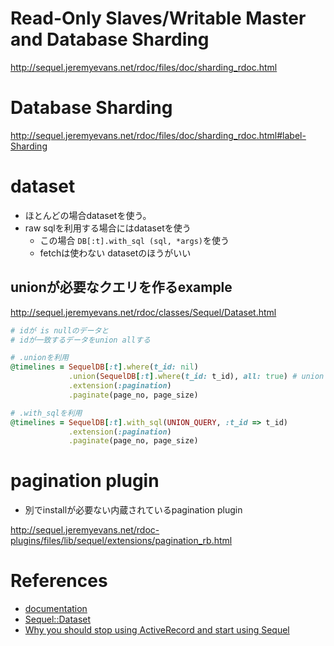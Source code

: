 

# Read-Only Slaves/Writable Master and Database Sharding

<http://sequel.jeremyevans.net/rdoc/files/doc/sharding_rdoc.html>


# Database Sharding

<http://sequel.jeremyevans.net/rdoc/files/doc/sharding_rdoc.html#label-Sharding>


# dataset

+ ほとんどの場合datasetを使う。
+ raw sqlを利用する場合にはdatasetを使う
  + この場合 `DB[:t].with_sql (sql, *args)`を使う
  + fetchは使わない datasetのほうがいい


## unionが必要なクエリを作るexample

<http://sequel.jeremyevans.net/rdoc/classes/Sequel/Dataset.html>

```ruby
# idが is nullのデータと
# idが一致するデータをunion allする

# .unionを利用
@timelines = SequelDB[:t].where(t_id: nil)
             .union(SequelDB[:t].where(t_id: t_id), all: true) # union all
             .extension(:pagination)
             .paginate(page_no, page_size)

# .with_sqlを利用
@timelines = SequelDB[:t].with_sql(UNION_QUERY, :t_id => t_id)
             .extension(:pagination)
             .paginate(page_no, page_size)
```

# pagination plugin

* 別でinstallが必要ない内蔵されているpagination plugin

<http://sequel.jeremyevans.net/rdoc-plugins/files/lib/sequel/extensions/pagination_rb.html>

# References

+ [documentation](http://sequel.jeremyevans.net/documentation.html)
+ [Sequel::Dataset](http://sequel.jeremyevans.net/rdoc/classes/Sequel/Dataset.html)
+ [Why you should stop using ActiveRecord and start using Sequel](https://mrbrdo.wordpress.com/2013/10/15/why-you-should-stop-using-activerecord-and-start-using-sequel/)
